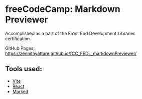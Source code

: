 # freeCodeCamp: Markdown Previewer
Accomplished as a part of the Front End Development Libraries certification.

GitHub Pages: https://zennithyattare.github.io/fCC_FEDL_markdownPreviewer/

## Tools used:
- [Vite](https://vitejs.dev/guide/)
- [React](https://reactjs.org/docs/getting-started.html)
- [Marked](https://marked.js.org/)
